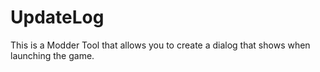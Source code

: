 # UpdateLog

This is a Modder Tool that allows you to create a dialog that shows when launching the game.
